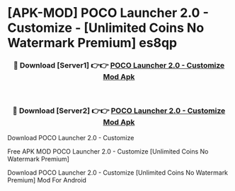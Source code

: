 # [APK-MOD] POCO Launcher 2.0 - Customize - [Unlimited Coins No Watermark Premium] es8qp



<div align="center">
<h3>🔴 Download [Server1] 👉👉 <a href="https://momento.my/?title=POCO_Launcher_2.0_-_Customize">POCO Launcher 2.0 - Customize Mod Apk</a></h3><br>

<h3>🔴 Download [Server2] 👉👉 <a href="https://momento.my/?title=POCO_Launcher_2.0_-_Customize">POCO Launcher 2.0 - Customize Mod Apk</a></h3>
</div>



Download POCO Launcher 2.0 - Customize 

Free APK MOD POCO Launcher 2.0 - Customize [Unlimited Coins No Watermark Premium]

Download POCO Launcher 2.0 - Customize [Unlimited Coins No Watermark Premium] Mod For Android

